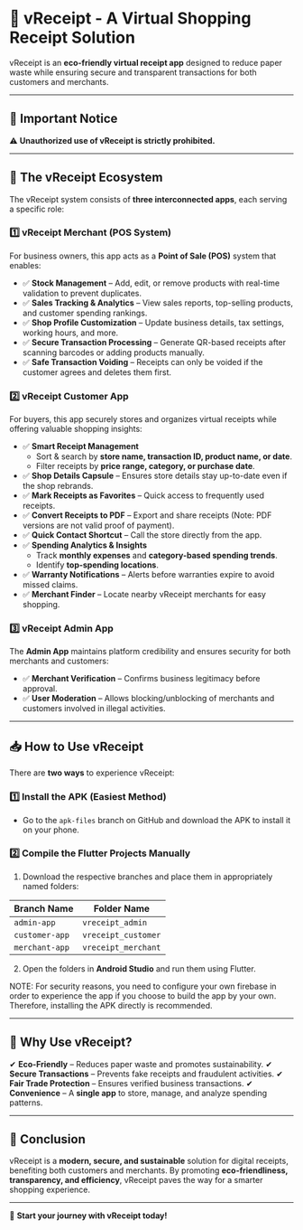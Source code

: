 # 📜 vReceipt - A Virtual Shopping Receipt Solution

vReceipt is an **eco-friendly virtual receipt app** designed to reduce paper waste while ensuring secure and transparent transactions for both customers and merchants.

---

## 🛑 Important Notice
⚠️ **Unauthorized use of vReceipt is strictly prohibited.**

---

## 🚀 The vReceipt Ecosystem
The vReceipt system consists of **three interconnected apps**, each serving a specific role:

### 1️⃣ vReceipt Merchant (POS System)
For business owners, this app acts as a **Point of Sale (POS)** system that enables:
- ✅ **Stock Management** – Add, edit, or remove products with real-time validation to prevent duplicates.
- ✅ **Sales Tracking & Analytics** – View sales reports, top-selling products, and customer spending rankings.
- ✅ **Shop Profile Customization** – Update business details, tax settings, working hours, and more.
- ✅ **Secure Transaction Processing** – Generate QR-based receipts after scanning barcodes or adding products manually.
- ✅ **Safe Transaction Voiding** – Receipts can only be voided if the customer agrees and deletes them first.

### 2️⃣ vReceipt Customer App
For buyers, this app securely stores and organizes virtual receipts while offering valuable shopping insights:
- ✅ **Smart Receipt Management**
  - Sort & search by **store name, transaction ID, product name, or date**.
  - Filter receipts by **price range, category, or purchase date**.
- ✅ **Shop Details Capsule** – Ensures store details stay up-to-date even if the shop rebrands.
- ✅ **Mark Receipts as Favorites** – Quick access to frequently used receipts.
- ✅ **Convert Receipts to PDF** – Export and share receipts (Note: PDF versions are not valid proof of payment).
- ✅ **Quick Contact Shortcut** – Call the store directly from the app.
- ✅ **Spending Analytics & Insights**
  - Track **monthly expenses** and **category-based spending trends**.
  - Identify **top-spending locations**.
- ✅ **Warranty Notifications** – Alerts before warranties expire to avoid missed claims.
- ✅ **Merchant Finder** – Locate nearby vReceipt merchants for easy shopping.

### 3️⃣ vReceipt Admin App
The **Admin App** maintains platform credibility and ensures security for both merchants and customers:
- ✅ **Merchant Verification** – Confirms business legitimacy before approval.
- ✅ **User Moderation** – Allows blocking/unblocking of merchants and customers involved in illegal activities.

---

## 📥 How to Use vReceipt
There are **two ways** to experience vReceipt:

### 1️⃣ **Install the APK (Easiest Method)**
- Go to the `apk-files` branch on GitHub and download the APK to install it on your phone.

### 2️⃣ **Compile the Flutter Projects Manually**
1. Download the respective branches and place them in appropriately named folders:

| Branch Name       | Folder Name          |
|------------------|---------------------|
| `admin-app`      | `vreceipt_admin`     |
| `customer-app`   | `vreceipt_customer`  |
| `merchant-app`   | `vreceipt_merchant`  |

2. Open the folders in **Android Studio** and run them using Flutter.

NOTE: For security reasons, you need to configure your own firebase in order to experience the app if you choose to build the app by your own. Therefore, installing the APK directly is recommended.

---

## 📌 Why Use vReceipt?
✔ **Eco-Friendly** – Reduces paper waste and promotes sustainability.
✔ **Secure Transactions** – Prevents fake receipts and fraudulent activities.
✔ **Fair Trade Protection** – Ensures verified business transactions.
✔ **Convenience** – A **single app** to store, manage, and analyze spending patterns.

---

## 📜 Conclusion
vReceipt is a **modern, secure, and sustainable** solution for digital receipts, benefiting both customers and merchants. By promoting **eco-friendliness, transparency, and efficiency**, vReceipt paves the way for a smarter shopping experience.

---

🚀 **Start your journey with vReceipt today!**

